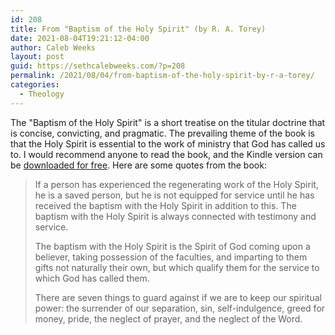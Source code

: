 ```yaml
---
id: 208
title: From "Baptism of the Holy Spirit" (by R. A. Torey)
date: 2021-08-04T19:21:12-04:00
author: Caleb Weeks
layout: post
guid: https://sethcalebweeks.com/?p=208
permalink: /2021/08/04/from-baptism-of-the-holy-spirit-by-r-a-torey/
categories:
  - Theology
---
```


The "Baptism of the Holy Spirit" is a short treatise on the titular doctrine that is concise, convicting, and pragmatic. The prevailing theme of the book is that the Holy Spirit is essential to the work of ministry that God has called us to. I would recommend anyone to read the book, and the Kindle version can be <a href="https://www.amazon.com/dp/B07MNXY2P7/">downloaded for free</a>. Here are some quotes from the book:

<blockquote>If a person has experienced the regenerating work of the Holy Spirit, he is a saved person, but he is not equipped for service until he has received the baptism with the Holy Spirit in addition to this. The baptism with the Holy Spirit is always connected with testimony and service.

The baptism with the Holy Spirit is the Spirit of God coming upon a believer, taking possession of the faculties, and imparting to them gifts not naturally their own, but which qualify them for the service to which God has called them.

There are seven things to guard against if we are to keep our spiritual power: the surrender of our separation, sin, self-indulgence, greed for money, pride, the neglect of prayer, and the neglect of the Word.</blockquote>
